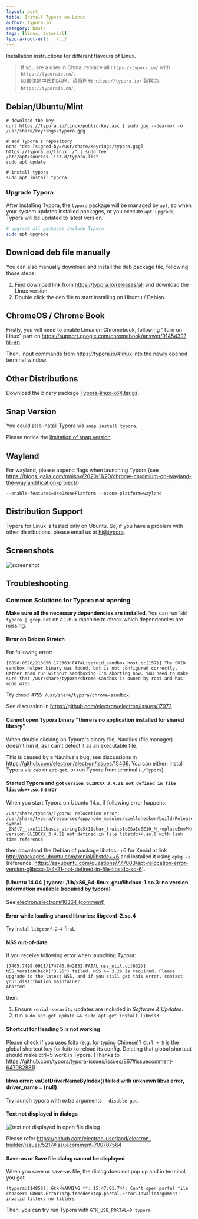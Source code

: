 ```yaml
---
layout: post
title: Install Typora on Linux
author: typora.io
category: basic
tags: [linux, tutorial]
typora-root-url: ../../
---
```


Installation instructions for different flavours of Linux.

> If you are a user in China, replace all `https://typora.io/` with `https://typoraio.cn/`.  
> 如果你是中国的用户，请将所有 `https://typora.io/` 替换为 `https://typoraio.cn/`。

## Debian/Ubuntu/Mint

```shell
# download the key
curl https://typora.io/linux/public-key.asc | sudo gpg --dearmor -o /usr/share/keyrings/typora.gpg

# add Typora's repository
echo "deb [signed-by=/usr/share/keyrings/typora.gpg] https://typora.io/linux ./" | sudo tee /etc/apt/sources.list.d/typora.list
sudo apt update

# install typora
sudo apt install typora
```

### Upgrade Typora

After installing Typora, the `typora` package will be managed by `apt`, so when your system updates installed packages, or you execute `apt upgrade`, Typora will be updated to latest version.

```bash
# upgrade all packages include Typora
sudo apt upgrade
```

## Download deb file manually

You can also manually download and install the deb package file, following those steps:

1. Find download link from <https://typora.io/releases/all> and download the Linux version.
2. Double click the deb file to start installing on Ubuntu / Debian.

## ChromeOS / Chrome Book

Firstly, you will need to enable Linux on Chromebook, following “Turn on Linux” part on https://support.google.com/chromebook/answer/9145439?hl=en

Then, input commands from https://typora.io/#linux into the newly opened terminal window.

## Other Distributions

Download the binary package [Typora-linux-x64.tar.gz](https://typora.io/linux/Typora-linux-x64.tar.gz).

## Snap Version

You could also install Typora via `snap install typora`.

Please notice the [limitation of snap version](/Snap/#limitations-for-the-snap-version).

## Wayland

For wayland, please append flags when launching Typora (see <https://blogs.igalia.com/msisov/2020/11/20/chrome-chromium-on-wayland-the-waylandification-project/>).

```
--enable-features=UseOzonePlatform --ozone-platform=wayland
```

## Distribution Support

Typora for Linux is tested only on Ubuntu. So, if you have a problem with other distributions, please email us at [hi@typora](http://mailto:hi@typora.io).

## Screenshots

![screenshot](/media/typora-linux/screenshot.png)

## Troubleshooting

### Common Solutions for Typora not opening

**Make sure all the necessary dependencies are installed**. You can run `ldd typora | grep not` on a Linux machine to check which dependencies are missing. 

#### Error on Debian Stretch

For following error:

```
[8898:0620/213856.172363:FATAL:setuid_sandbox_host.cc(157)] The SUID sandbox helper binary was found, but is not configured correctly. Rather than run without sandboxing I'm aborting now. You need to make sure that /usr/share/typora/chrome-sandbox is owned by root and has mode 4755.
```

Try `chmod 4755 /usr/share/typora/chrome-sandbox`

See discussion in https://github.com/electron/electron/issues/17972

#### Cannot open Typora binary "there is no application installed for shared library"

When double clicking on Typora's binary file, Nautilus (file manager) doesn't run it, as I can't detect it as an executable file.

This is caused by a Nautilus's bug, see discussions in https://github.com/electron/electron/issues/15406. You can either: install Typora via `deb` or `apt-get`, or run Typora from terminal (`./Typora`).

#### Started Typora and got `version GLIBCXX_3.4.21 not defined in file libstdc++.so.6` error

When  you start Typora on Ubuntu 14.x, if following error happens: 

```
/usr/share/typora/Typora: relocation error: /usr/share/typora/resources/app/node_modules/spellchecker/build/Release/spellchecker.node: symbol _ZNSt7__cxx1112basic_stringIcSt11char_traitsIcESaIcEE10_M_replaceEmmPKcm, version GLIBCXX_3.4.21 not defined in file libstdc++.so.6 with link time reference
```

then download the Debian of package libstdc++6 for Xenial at link http://packages.ubuntu.com/xenial/libstdc++6 and installed it using `dpkg -i` (reference: https://askubuntu.com/questions/777803/apt-relocation-error-version-glibcxx-3-4-21-not-defined-in-file-libstdc-so-6).

#### [Ubuntu 14.04 ] typora: /lib/x86_64-linux-gnu/libdbus-1.so.3: no version information available (required by typora)

See [electron/electron#16364 (comment)](https://github.com/electron/electron/issues/16364#issuecomment-492199424)

#### Error while loading shared libraries: libgconf-2.so.4

Try install `libgconf-2-4` first.

#### NSS out-of-date

If you receive following error when launching Typora:

```
[7465:7499:0911/174740.042852:FATAL:nss_util.cc(632)] NSS_VersionCheck("3.26") failed. NSS >= 3.26 is required. Please upgrade to the latest NSS, and if you still get this error, contact your distribution maintainer.
Aborted
```

then:
1. Ensure `xenial-security` updates are included in *Software & Updates*.
2. run `sudo apt-get update && sudo apt-get install libnss3`

#### Shortcut for Heading 5 is not working

Please check if you uses fcitx (e.g. for typing Chinese)? `Ctrl + 5` is the global shortcut key for fcitx to reload its config. Deleting that global shortcut should make ctrl+5 work in Typora. (Thanks to https://github.com/typora/typora-issues/issues/867#issuecomment-647082881).

#### libva error: vaGetDriverNameByIndex() failed with unknown libva error, driver_name = (null)

Try launch typora with extra arguments `--disable-gpu`.

#### Text not displayed in dialogs

![text not displayed in open file dialog](https://user-images.githubusercontent.com/26056183/89756594-a3094c80-db00-11ea-943c-f214fea0c5ef.png)

Please refer <https://github.com/electron-userland/electron-builder/issues/5217#issuecomment-700707564>

#### Save-as or Save file dialog cannot be displayed

When you save or save-as file, the dialog does not pop up and in terminal, you got 

```
(typora:114856): Gtk-WARNING **: 15:47:01.744: Can't open portal file chooser: GDBus.Error:org.freedesktop.portal.Error.InvalidArgument: invalid filter: no filters
```

Then, you can try run Typora with `GTK_USE_PORTAL=0 typora`
